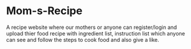 # Mom-s-Recipe
A recipe website where our mothers or anyone can register/login and upload thier food recipe with ingredient list, instruction list which anyone can see and follow the steps to cook food and also give a like.
